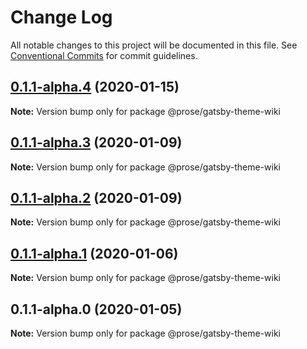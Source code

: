 # Change Log

All notable changes to this project will be documented in this file.
See [Conventional Commits](https://conventionalcommits.org) for commit guidelines.

## [0.1.1-alpha.4](https://github.com/prosejs/prose/compare/@prose/gatsby-theme-wiki@0.1.1-alpha.3...@prose/gatsby-theme-wiki@0.1.1-alpha.4) (2020-01-15)

**Note:** Version bump only for package @prose/gatsby-theme-wiki





## [0.1.1-alpha.3](https://github.com/prosejs/prose/compare/@prose/gatsby-theme-wiki@0.1.1-alpha.2...@prose/gatsby-theme-wiki@0.1.1-alpha.3) (2020-01-09)

**Note:** Version bump only for package @prose/gatsby-theme-wiki





## [0.1.1-alpha.2](https://github.com/prosejs/prose/compare/@prose/gatsby-theme-wiki@0.1.1-alpha.1...@prose/gatsby-theme-wiki@0.1.1-alpha.2) (2020-01-09)

**Note:** Version bump only for package @prose/gatsby-theme-wiki





## [0.1.1-alpha.1](https://github.com/prosejs/prose/compare/@prose/gatsby-theme-wiki@0.1.1-alpha.0...@prose/gatsby-theme-wiki@0.1.1-alpha.1) (2020-01-06)

**Note:** Version bump only for package @prose/gatsby-theme-wiki





## 0.1.1-alpha.0 (2020-01-05)

**Note:** Version bump only for package @prose/gatsby-theme-wiki

